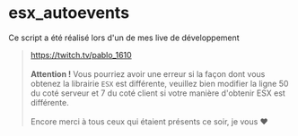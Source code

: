 # esx_autoevents
Ce script a été réalisé lors d'un de mes live de développement 
> https://twitch.tv/pablo_1610
<br><br>
**Attention !** Vous pourriez avoir une erreur si la façon dont vous obtenez la librairie `ESX` est différente, veuillez bien modifier la ligne 50 du coté serveur et 7 du coté client si votre manière d'obtenir ESX est différente.
<br><br>
Encore merci à tous ceux qui étaient présents ce soir, je vous ❤️
